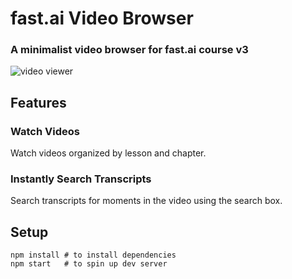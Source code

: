 # fast.ai Video Browser

### A minimalist video browser for fast.ai course v3

![video viewer](./fastai-video-viewer.gif)

## Features

### Watch Videos

Watch videos organized by lesson and chapter.

### Instantly Search Transcripts

Search transcripts for moments in the video using the search box.

## Setup

```shell
npm install # to install dependencies
npm start   # to spin up dev server
```
